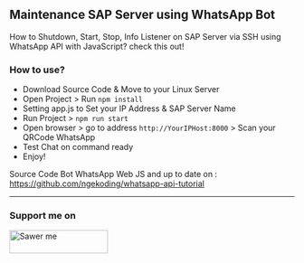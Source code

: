 ## Maintenance SAP Server using WhatsApp Bot   

How to Shutdown, Start, Stop, Info Listener on SAP Server via SSH using WhatsApp API with JavaScript? check this out!

### How to use?     

- Download Source Code & Move to your Linux Server
- Open Project > Run `npm install`
- Setting app.js to Set your IP Address & SAP Server Name
- Run Project > `npm run start`
- Open browser > go to address `http://YourIPHost:8000` > Scan your QRCode WhatsApp
- Test Chat on command ready
- Enjoy!  

Source Code Bot WhatsApp Web JS and up to date on : https://github.com/ngekoding/whatsapp-api-tutorial

---

### Support me on
<a href="https://saweria.co/arifsiddikm" target="_blank"><img src="https://user-images.githubusercontent.com/26188697/180601310-e82c63e4-412b-4c36-b7b5-7ba713c80380.png" alt="Sawer me" height="41" width="174"></a>
